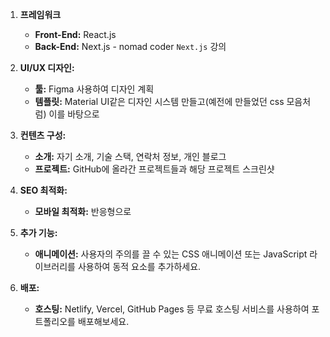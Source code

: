 1. **프레임워크**
    - **Front-End:** React.js
    - **Back-End:** Next.js - nomad coder `Next.js` 강의

2. **UI/UX 디자인:**
    - **툴:** Figma 사용하여 디자인 계획
    - **템플릿:** Material UI같은 디자인 시스템 만들고(예전에 만들었던 css 모음처럼) 이를 바탕으로

3. **컨텐츠 구성:**
    - **소개:** 자기 소개, 기술 스택, 연락처 정보, 개인 블로그
    - **프로젝트:** GitHub에 올라간 프로젝트들과 해당 프로젝트 스크린샷
    
4. **SEO 최적화:**    
    - **모바일 최적화:** 반응형으로
    
5. **추가 기능:**
    - **애니메이션:** 사용자의 주의를 끌 수 있는 CSS 애니메이션 또는 JavaScript 라이브러리를 사용하여 동적 요소를 추가하세요.
    
6.  **배포:**
    - **호스팅:** Netlify, Vercel, GitHub Pages 등 무료 호스팅 서비스를 사용하여 포트폴리오를 배포해보세요.